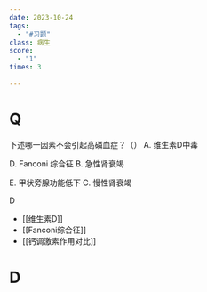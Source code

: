```yaml
---
date: 2023-10-24
tags:
  - "#习题"
class: 病生
score:
  - "1"
times: 3

---
```



# Q
下述哪一因素不会引起高磷血症？（） 
A. 维生素D中毒

D. Fanconi 综合征 B. 急性肾衰竭

E. 甲状旁腺功能低下 C. 慢性肾衰竭



D




- [[维生素D]]
- [[Fanconi综合征]]
- [[钙调激素作用对比]]

# D
